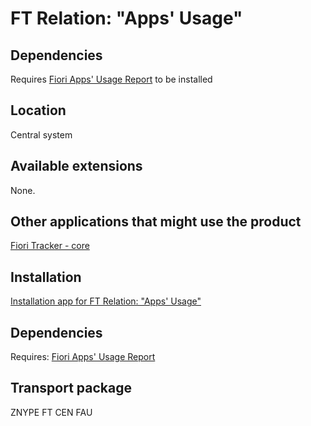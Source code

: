 # FT Relation: "Apps' Usage"

## Dependencies
Requires [Fiori Apps' Usage Report](fa.md) to be installed

## Location
Central system

## Available extensions
None.

## Other applications that might use the product
[Fiori Tracker - core](ft-core.md)

## Installation
[Installation app for FT Relation: "Apps' Usage"](in-ft-rel-appsusage.md)

## Dependencies
Requires: [Fiori Apps' Usage Report](fa.md)

## Transport package
ZNYPE FT CEN FAU
